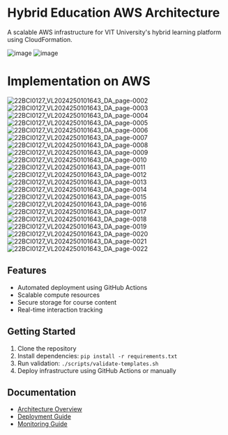 # Hybrid Education AWS Architecture

A scalable AWS infrastructure for VIT University's hybrid learning platform using CloudFormation.

![image](https://github.com/user-attachments/assets/4bcbd2be-915c-4772-a96c-d3891cbd1715)
![image](https://github.com/user-attachments/assets/c9788383-c5f3-4c5d-afd9-594e1313a960)

# Implementation on AWS
![22BCI0127_VL2024250101643_DA_page-0002](https://github.com/user-attachments/assets/89ce3281-3887-4f7f-aede-2da950fad5ee)
![22BCI0127_VL2024250101643_DA_page-0003](https://github.com/user-attachments/assets/7dc1d558-540f-4aaf-a06b-6f6c82c299c1)
![22BCI0127_VL2024250101643_DA_page-0004](https://github.com/user-attachments/assets/2771d12b-d4e2-4d8f-84c9-663f780ff18a)
![22BCI0127_VL2024250101643_DA_page-0005](https://github.com/user-attachments/assets/ff2fe1b2-aca9-42f4-b69b-c74b92cbbdde)
![22BCI0127_VL2024250101643_DA_page-0006](https://github.com/user-attachments/assets/478bdc13-f4f7-475c-9037-f069dc141c30)
![22BCI0127_VL2024250101643_DA_page-0007](https://github.com/user-attachments/assets/d1bb0e1c-5d64-4691-8d09-830578beb781)
![22BCI0127_VL2024250101643_DA_page-0008](https://github.com/user-attachments/assets/f31e3fdd-f490-4f04-90af-23e1f4a911c1)
![22BCI0127_VL2024250101643_DA_page-0009](https://github.com/user-attachments/assets/7399f5a6-a91b-4df2-9ce0-44cb2be7b11a)
![22BCI0127_VL2024250101643_DA_page-0010](https://github.com/user-attachments/assets/f8f0ae88-65a3-4f58-b5c1-6c1c01c71051)
![22BCI0127_VL2024250101643_DA_page-0011](https://github.com/user-attachments/assets/8d19e321-10ee-4600-9f7a-812a4087a6d5)
![22BCI0127_VL2024250101643_DA_page-0012](https://github.com/user-attachments/assets/de2fb093-842c-4800-b38e-aabd1879f685)
![22BCI0127_VL2024250101643_DA_page-0013](https://github.com/user-attachments/assets/da4ca1bf-daba-4a18-b62a-126916f002e4)
![22BCI0127_VL2024250101643_DA_page-0014](https://github.com/user-attachments/assets/48a91924-de7a-4f07-a482-beab17249d52)
![22BCI0127_VL2024250101643_DA_page-0015](https://github.com/user-attachments/assets/de32e652-67fa-428c-bb8a-0c5db241df69)
![22BCI0127_VL2024250101643_DA_page-0016](https://github.com/user-attachments/assets/d1ccc844-a4f7-47ba-ad52-eaf05b15d9fe)
![22BCI0127_VL2024250101643_DA_page-0017](https://github.com/user-attachments/assets/36f0da19-b411-46bc-94b8-49aca0ded559)
![22BCI0127_VL2024250101643_DA_page-0018](https://github.com/user-attachments/assets/d1daff1a-5a31-4777-8e8a-1ab197236358)
![22BCI0127_VL2024250101643_DA_page-0019](https://github.com/user-attachments/assets/e100255d-a4c5-41af-8999-e6a4d48edfa3)
![22BCI0127_VL2024250101643_DA_page-0020](https://github.com/user-attachments/assets/2464faa5-2880-44fe-b494-6fa089c58ff5)
![22BCI0127_VL2024250101643_DA_page-0021](https://github.com/user-attachments/assets/34178869-16d1-45dc-90de-f04e5430af4c)
![22BCI0127_VL2024250101643_DA_page-0022](https://github.com/user-attachments/assets/532cb9f0-18df-4bf3-85a5-13c6b927b6ba)


## Features
- Automated deployment using GitHub Actions
- Scalable compute resources
- Secure storage for course content
- Real-time interaction tracking

## Getting Started
1. Clone the repository
2. Install dependencies: `pip install -r requirements.txt`
3. Run validation: `./scripts/validate-templates.sh`
4. Deploy infrastructure using GitHub Actions or manually

## Documentation
- [Architecture Overview](docs/architecture.md)
- [Deployment Guide](docs/deployment.md)
- [Monitoring Guide](docs/monitoring.md)
